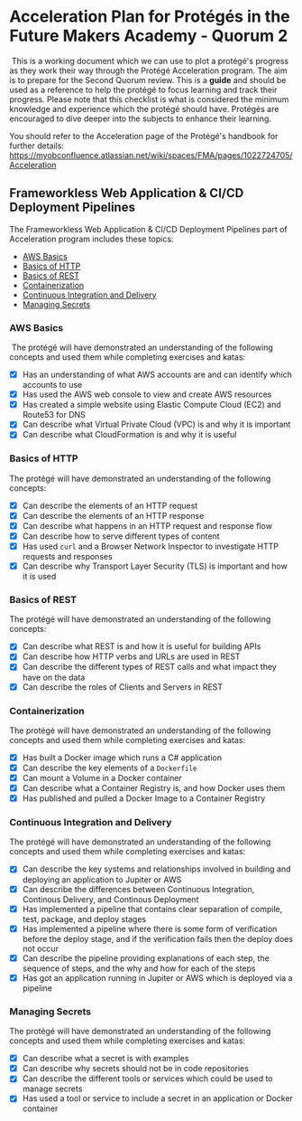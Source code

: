 # Acceleration Plan for Protégés in the Future Makers Academy - Quorum 2
​
This is a working document which we can use to plot a protégé's progress as they work their way through the Protégé Acceleration program. The aim is to prepare for the Second Quorum review. This is a **guide** and should be used as a reference to help the protégé to focus learning and track their progress. Please note that this checklist is what is considered the minimum knowledge and experience which the protégé should have. Protégés are encouraged to dive deeper into the subjects to enhance their learning.

You should refer to the Acceleration page of the Protégé's handbook for further details: https://myobconfluence.atlassian.net/wiki/spaces/FMA/pages/1022724705/Acceleration
​
## Frameworkless Web Application & CI/CD Deployment Pipelines

The Frameworkless Web Application & CI/CD Deployment Pipelines part of Acceleration program includes these topics:

* [AWS Basics](../things-we-value/technical/operations/aws-basics.md)
* [Basics of HTTP](../things-we-value/technical/web/HTTP.md)
* [Basics of REST](../things-we-value/technical/web/REST.md)
* [Containerization](../things-we-value/technical/operations/containerization.md)
* [Continuous Integration and Delivery](../things-we-value/technical/continuous-integration-and-delivery)
* [Managing Secrets](../things-we-value/technical/security/managing-secrets.md)

### AWS Basics
​
The protégé will have demonstrated an understanding of the following concepts and used them while completing exercises and katas:
​
- [x] Has an understanding of what AWS accounts are and can identify which accounts to use
- [x] Has used the AWS web console to view and create AWS resources
- [x] Has created a simple website using Elastic Compute Cloud (EC2) and Route53 for DNS
- [x] Can describe what Virtual Private Cloud (VPC) is and why it is important
- [x] Can describe what CloudFormation is and why it is useful

### Basics of HTTP

The protégé will have demonstrated an understanding of the following concepts:

- [x] Can describe the elements of an HTTP request
- [x] Can describe the elements of an HTTP response
- [x] Can describe what happens in an HTTP request and response flow
- [x] Can describe how to serve different types of content
- [x] Has used `curl` and a Browser Network Inspector to investigate HTTP requests and responses
- [x] Can describe why Transport Layer Security (TLS) is important and how it is used

### Basics of REST

The protégé will have demonstrated an understanding of the following concepts:

- [x] Can describe what REST is and how it is useful for building APIs
- [x] Can describe how HTTP verbs and URLs are used in REST
- [x] Can describe the different types of REST calls and what impact they have on the data
- [x] Can describe the roles of Clients and Servers in REST

### Containerization

The protégé will have demonstrated an understanding of the following concepts and used them while completing exercises and katas:

- [x] Has built a Docker image which runs a C# application
- [x] Can describe the key elements of a `Dockerfile`
- [x] Can mount a Volume in a Docker container
- [x] Can describe what a Container Registry is, and how Docker uses them
- [x] Has published and pulled a Docker Image to a Container Registry

### Continuous Integration and Delivery

The protégé will have demonstrated an understanding of the following concepts and used them while completing exercises and katas:

- [x] Can describe the key systems and relationships involved in building and deploying an application to Jupiter or AWS
- [x] Can describe the differences between Continuous Integration, Continous Delivery, and Continous Deployment
- [x] Has implemented a pipeline that contains clear separation of compile, test, package, and deploy stages
- [x] Has implemented a pipeline where there is some form of verification before the deploy stage, and if the verification fails then the deploy does not occur
- [x] Can describe the pipeline providing explanations of each step, the sequence of steps, and the why and how for each of the steps
- [x] Has got an application running in Jupiter or AWS which is deployed via a pipeline

### Managing Secrets

The protégé will have demonstrated an understanding of the following concepts and used them while completing exercises and katas:

- [x] Can describe what a secret is with examples
- [x] Can describe why secrets should not be in code repositories
- [x] Can describe the different tools or services which could be used to manage secrets
- [x] Has used a tool or service to include a secret in an application or Docker container
